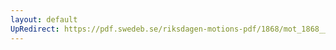 ```yaml
---
layout: default
UpRedirect: https://pdf.swedeb.se/riksdagen-motions-pdf/1868/mot_1868__ak__00175/mot_1868__ak__00175_001.pdf
---
```

